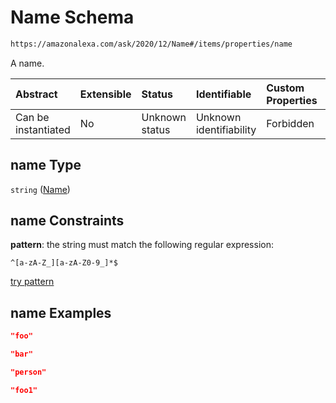 # Name Schema

```txt
https://amazonalexa.com/ask/2020/12/Name#/items/properties/name
```

A name.

| Abstract            | Extensible | Status         | Identifiable            | Custom Properties | Additional Properties | Access Restrictions | Defined In                                                                                                 |
| :------------------ | :--------- | :------------- | :---------------------- | :---------------- | :-------------------- | :------------------ | :--------------------------------------------------------------------------------------------------------- |
| Can be instantiated | No         | Unknown status | Unknown identifiability | Forbidden         | Allowed               | none                | [GenericArgumentsDeclaration.json*](../../schemas/GenericArgumentsDeclaration.json "open original schema") |

## name Type

`string` ([Name](genericargumentsdeclaration-items-properties-name.md))

## name Constraints

**pattern**: the string must match the following regular expression: 

```regexp
^[a-zA-Z_][a-zA-Z0-9_]*$
```

[try pattern](https://regexr.com/?expression=%5E%5Ba-zA-Z\_%5D%5Ba-zA-Z0-9\_%5D\*%24 "try regular expression with regexr.com")

## name Examples

```json
"foo"
```

```json
"bar"
```

```json
"person"
```

```json
"foo1"
```
